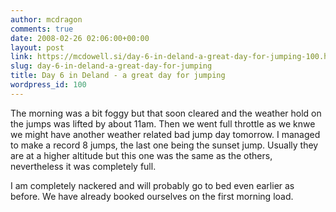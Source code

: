 ```yaml
---
author: mcdragon
comments: true
date: 2008-02-26 02:06:00+00:00
layout: post
link: https://mcdowell.si/day-6-in-deland-a-great-day-for-jumping-100.html
slug: day-6-in-deland-a-great-day-for-jumping
title: Day 6 in Deland - a great day for jumping
wordpress_id: 100
---
```


The morning was a bit foggy but that soon cleared and the weather hold on the jumps was lifted by about 11am. Then we went full throttle as we knwe we might have another weather related bad jump day tomorrow. I managed to make a record 8 jumps, the last one being the sunset jump. Usually they are at a higher altitude but this one was the same as the others, nevertheless it was completely full.  
  
I am completely nackered and will probably go to bed even earlier as before. We have already booked ourselves on the first morning load.

